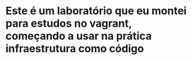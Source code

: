 # Este é um laboratório que eu montei para estudos no vagrant, começando a usar na prática infraestrutura como código